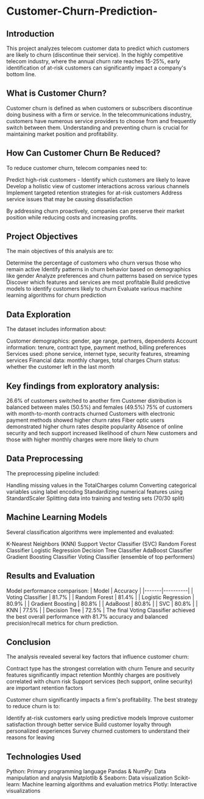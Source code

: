 # Customer-Churn-Prediction-
## Introduction
This project analyzes telecom customer data to predict which customers are likely to churn (discontinue their service). In the highly competitive telecom industry, where the annual churn rate reaches 15-25%, early identification of at-risk customers can significantly impact a company's bottom line.

## What is Customer Churn?
Customer churn is defined as when customers or subscribers discontinue doing business with a firm or service.
In the telecommunications industry, customers have numerous service providers to choose from and frequently switch between them. Understanding and preventing churn is crucial for maintaining market position and profitability.

## How Can Customer Churn Be Reduced?
To reduce customer churn, telecom companies need to:

Predict high-risk customers - Identify which customers are likely to leave
Develop a holistic view of customer interactions across various channels
Implement targeted retention strategies for at-risk customers
Address service issues that may be causing dissatisfaction

By addressing churn proactively, companies can preserve their market position while reducing costs and increasing profits.

## Project Objectives
The main objectives of this analysis are to:

Determine the percentage of customers who churn versus those who remain active
Identify patterns in churn behavior based on demographics like gender
Analyze preferences and churn patterns based on service types
Discover which features and services are most profitable
Build predictive models to identify customers likely to churn
Evaluate various machine learning algorithms for churn prediction

## Data Exploration
The dataset includes information about:

Customer demographics: gender, age range, partners, dependents
Account information: tenure, contract type, payment method, billing preferences
Services used: phone service, internet type, security features, streaming services
Financial data: monthly charges, total charges
Churn status: whether the customer left in the last month

## Key findings from exploratory analysis:

26.6% of customers switched to another firm
Customer distribution is balanced between males (50.5%) and females (49.5%)
75% of customers with month-to-month contracts churned
Customers with electronic payment methods showed higher churn rates
Fiber optic users demonstrated higher churn rates despite popularity
Absence of online security and tech support increased likelihood of churn
New customers and those with higher monthly charges were more likely to churn

## Data Preprocessing
The preprocessing pipeline included:

Handling missing values in the TotalCharges column
Converting categorical variables using label encoding
Standardizing numerical features using StandardScaler
Splitting data into training and testing sets (70/30 split)

## Machine Learning Models
Several classification algorithms were implemented and evaluated:

K-Nearest Neighbors (KNN)
Support Vector Classifier (SVC)
Random Forest Classifier
Logistic Regression
Decision Tree Classifier
AdaBoost Classifier
Gradient Boosting Classifier
Voting Classifier (ensemble of top performers)

## Results and Evaluation
Model performance comparison:
| Model | Accuracy |
|-------|----------|
| Voting Classifier | 81.7% |
| Random Forest | 81.4% |
| Logistic Regression | 80.9% |
| Gradient Boosting | 80.8% |
| AdaBoost | 80.8% |
| SVC | 80.8% |
| KNN | 77.5% |
| Decision Tree | 72.5% |
The final Voting Classifier achieved the best overall performance with 81.7% accuracy and balanced precision/recall metrics for churn prediction.

## Conclusion
The analysis revealed several key factors that influence customer churn:

Contract type has the strongest correlation with churn
Tenure and security features significantly impact retention
Monthly charges are positively correlated with churn risk
Support services (tech support, online security) are important retention factors

Customer churn significantly impacts a firm's profitability. The best strategy to reduce churn is to:

Identify at-risk customers early using predictive models
Improve customer satisfaction through better service
Build customer loyalty through personalized experiences
Survey churned customers to understand their reasons for leaving

## Technologies Used

Python: Primary programming language
Pandas & NumPy: Data manipulation and analysis
Matplotlib & Seaborn: Data visualization
Scikit-learn: Machine learning algorithms and evaluation metrics
Plotly: Interactive visualizations

